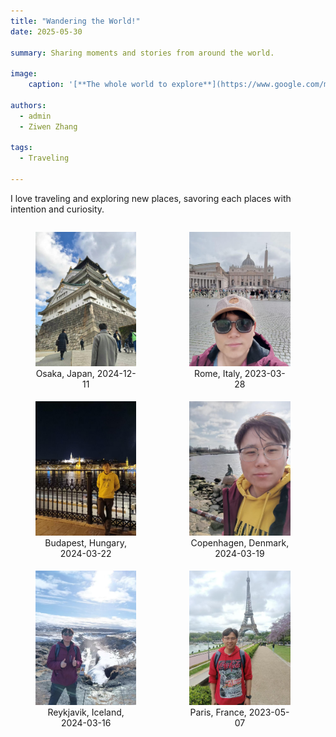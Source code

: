 ```yaml
---
title: "Wandering the World!"
date: 2025-05-30

summary: Sharing moments and stories from around the world.

image:
    caption: '[**The whole world to explore**](https://www.google.com/maps/place/%E4%B8%AD%E5%9B%BD%E5%AE%89%E5%BE%BD%E7%9C%81%E5%90%88%E8%82%A5%E5%B8%82/@31.85571,117.1214513,11z/data=!3m1!4b1!4m6!3m5!1s0x35cb640ef207cf9d:0xdc151173f2c33299!8m2!3d31.8205699!4d117.22901!16zL20vMDEyYzhz?entry=ttu&g_ep=EgoyMDI1MDUyOC4wIKXMDSoASAFQAw%3D%3D)'

authors:
  - admin
  - Ziwen Zhang

tags:
  - Traveling

---
```


I love traveling and exploring new places, savoring each places with intention and curiosity.

<div style="display: flex; gap: 1%; flex-wrap: wrap;">
  <figure style="width: 32%; margin-bottom: 1%;">
    <img src="./pic0.jpg" alt="Osaka, Japan, 2024-12-11" style="width: 100%;">
    <figcaption style="text-align: center;">Osaka, Japan, 2024-12-11</figcaption>
  </figure>
  <figure style="width: 32%; margin-bottom: 1%;">
    <img src="./pic1.jpg" alt="Rome, Italy, 2023-03-28" style="width: 100%;">
    <figcaption style="text-align: center;">Rome, Italy, 2023-03-28</figcaption>
  </figure>
  <figure style="width: 32%; margin-bottom: 1%;">
    <img src="./pic2.jpg" alt="Budapest, Hungary, 2024-03-22" style="width: 100%;">
    <figcaption style="text-align: center;">Budapest, Hungary, 2024-03-22</figcaption>
  </figure>
  <figure style="width: 32%; margin-bottom: 1%;">
    <img src="./pic4.jpg" alt="Copenhagen, Denmark, 2024-03-19" style="width: 100%;">
    <figcaption style="text-align: center;">Copenhagen, Denmark, 2024-03-19</figcaption>
  </figure>
  <figure style="width: 32%; margin-bottom: 1%;">
    <img src="./pic3.jpg" alt="Reykjavik, Iceland, 2024-03-16" style="width: 100%;">
    <figcaption style="text-align: center;">Reykjavik, Iceland, 2024-03-16</figcaption>
  </figure>
  <figure style="width: 32%; margin-bottom: 1%;">
    <img src="./pic5.jpg" alt="Paris, France, 2023-05-07" style="width: 100%;">
    <figcaption style="text-align: center;">Paris, France, 2023-05-07</figcaption>
  </figure>
</div>

<script defer src="https://cdn.commento.io/js/commento.js"></script>
<div id="commento"></div>